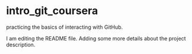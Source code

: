 # intro_git_coursera
practicing the basics of interacting with GitHub.


I am editing the README file. Adding some more details about 
the project description.
